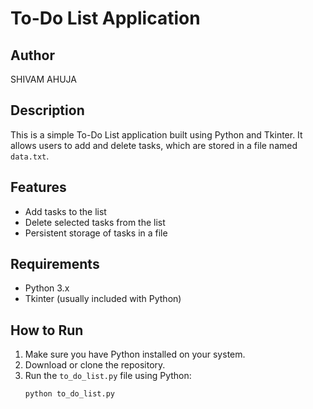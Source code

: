 # To-Do List Application

## Author
SHIVAM AHUJA

## Description
This is a simple To-Do List application built using Python and Tkinter. It allows users to add and delete tasks, which are stored in a file named `data.txt`.

## Features
- Add tasks to the list
- Delete selected tasks from the list
- Persistent storage of tasks in a file

## Requirements
- Python 3.x
- Tkinter (usually included with Python)

## How to Run
1. Make sure you have Python installed on your system.
2. Download or clone the repository.
3. Run the `to_do_list.py` file using Python:
   ```bash
   python to_do_list.py
